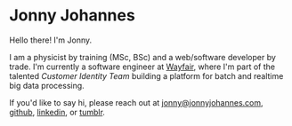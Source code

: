 Jonny Johannes
==============

Hello there! I'm Jonny.

I am a physicist by training (MSc, BSc) and a web/software developer by trade. I'm currently a software engineer at [Wayfair](https://www.wayfair.com), where I'm part of the talented _Customer Identity Team_ building a platform for batch and realtime big data processing.

If you'd like to say hi, please reach out at [jonny@jonnyjohannes.com](mailto:jonny@jonnyjohannes.com), [github](https://github.com/jonnyjohannes), [linkedin](https://www.linkedin.com/in/jonnyjohannes), or [tumblr](http://blog.jonnyjohannes.com).
